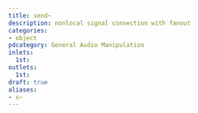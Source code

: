 ```yaml
---
title: send~
description: nonlocal signal connection with fanout
categories:
- object
pdcategory: General Audio Manipulation
inlets:
  1st:
outlets:
  1st:
draft: true
aliases:
- s~
---
```


